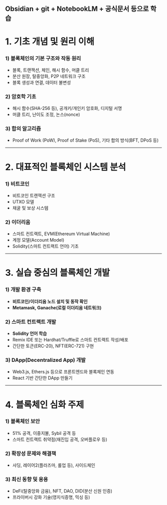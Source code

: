 
## Obsidian + git + NotebookLM + 공식문서 등으로 학습

# 1. **기초 개념 및 원리 이해**

### 1) 블록체인의 기본 구조와 작동 원리

- 블록, 트랜잭션, 체인, 해시 함수, 머클 트리
- 분산 원장, 탈중앙화, P2P 네트워크 구조
- 블록 생성과 연결, 데이터 불변성

### 2) 암호학 기초

- 해시 함수(SHA-256 등), 공개키/개인키 암호화, 디지털 서명
- 머클 트리, 난이도 조정, 논스(nonce)

### 3) 합의 알고리즘

- Proof of Work (PoW), Proof of Stake (PoS), 기타 합의 방식(BFT, DPoS 등)

---

# 2. **대표적인 블록체인 시스템 분석**

### 1) 비트코인

- 비트코인 트랜잭션 구조
- UTXO 모델
- 채굴 및 보상 시스템

### 2) 이더리움

- 스마트 컨트랙트, EVM(Ethereum Virtual Machine)
- 계정 모델(Account Model)
- Solidity(스마트 컨트랙트 언어) 기초

---

# 3. **실습 중심의 블록체인 개발**

### 1) 개발 환경 구축

- **비트코인/이더리움 노드 설치 및 동작 확인**
- **Metamask, Ganache(로컬 이더리움 네트워크)**

### 2) 스마트 컨트랙트 개발

- **Solidity 언어 학습**
- Remix IDE 또는 Hardhat/Truffle로 스마트 컨트랙트 작성/배포
- 간단한 토큰(ERC-20), NFT(ERC-721) 구현

### 3) DApp(Decentralized App) 개발

- Web3.js, Ethers.js 등으로 프론트엔드와 블록체인 연동
- React 기반 간단한 DApp 만들기

---

# 4. **블록체인 심화 주제**

### 1) 블록체인 보안

- 51% 공격, 이중지불, Sybil 공격 등
- 스마트 컨트랙트 취약점(재진입 공격, 오버플로우 등)

### 2) 확장성 문제와 해결책

- 샤딩, 레이어2(플라즈마, 롤업 등), 사이드체인

### 3) 최신 동향 및 응용

- DeFi(탈중앙화 금융), NFT, DAO, DID(분산 신원 인증)
- 프라이버시 강화 기술(영지식증명, 믹싱 등)